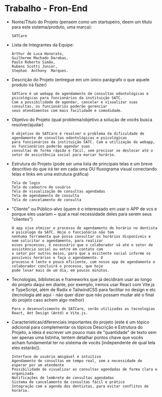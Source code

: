 # Trabalho - Fron-End

- Nome/Título do Projeto (pensem como um startupeiro, deem um título para este sistema/produto, uma marca):

      SATCare

- Lista de Integrantes da Equipe:

      Arthur de Luca Honorato,
      Guilherme Machado Darabas,
      Paulo Roberto Simão,
      Rubens Scotti Junior,
      Stephan  Anthony  Marques.

- Descrição do Projeto (entregue em um único parágrafo o que aquele produto irá fazer)

      SATCare é um webapp de agendamento de consultas odontológicas e psicológicas para funcionários da instituição SATC.
      Com a possibilidade de agendar, cancelar e visualizar suas consultas, os funcionários poderão gerenciar
      seus atendimentos com mais facilidade e comodidade.

- Objetivo do Projeto (qual problema/objetivo a solução de vocês busca resolver/ajudar)

      O objetivo do SATCare é resolver o problema da dificuldade de agendamento de consultas odontológicas e psicológicas 
      para funcionários da instituição SATC. Com a utilização do webapp, os funcionários poderão agendar suas
      consultas de forma rápida e fácil, sem precisar se deslocar até o setor de assistência social para marcar horário.

- Estrutura do Projeto (pode ser uma lista de principais telas e um breve descritivo do que irá ter em cada uma OU
fluxograma visual conectando telas e links em uma estrutura gráfica)

      Tela de login
      Tela de cadastro de usuário
      Tela de visualização de consultas agendadas
      Tela de agendamento de consulta
      Tela de cancelamento de consulta

- "Cliente" ou Público-alvo (quem é o interessado em usar o APP de vcs e porque eles usariam ~ qual a real
necessidade deles para serem seus "clientes")

      O app visa otmizar o processo de agendamento do horário no dentista e psicólogo da SATC. Hoje o funcionário não tem 
      nenhuma ferramenta que possa consultar os horários disponíveis e nem solicitar o agendamento, para realizar 
      esses processos, é necessário que o colaborador vá até o setor de assistência social ou entre em contato com 
      o setor por outros meios, para que a assitente social informe os possíveis horários e faça o agendamento. O 
      processo é lento e pouco eficiente, com nosso app de agendamento o colaborador concluirá o processo, que hoje 
      pode levar mais de um dia, em poucos minutos.

- Tecnologias, bibliotecas e frameworks que já decidiram usar ao longo do projeto daqui em diante, por exemplo,
iremos usar React com Vite.js e TypeScript, além de Radix e TailwindCSS para facilitar no design e etc (tecnologia
até aqui - não quer dizer que não possam mudar até o final do projeto caso achem algo melhor)

      Para o desenvolvimento do SATCare, serão utilizadas as tecnologias React, Ant Design (Antd) e Vite.js.

- Características/diferenciais importantes do projeto (este é um tópico adicional para complementar os tópicos
Descrição e Estrutura do Projeto, a ideia é escrever um pouco mais de "quantidade" de texto sem ser apenas uma
listinha, tentem detalhar pontos chave que vocês acham fundamental ter no sistema de vocês [independente de qual
tela eles estarão]).

      Interface de usuário amigável e intuitiva
      Agendamento de consultas em tempo real, sem a necessidade de esperar por um atendente
      Possibilidade de visualizar as consultas agendadas de forma clara e organizada
      Notificações de lembrete de consultas agendadas
      Sistema de cancelamento de consultas fácil e prático
      Integração com a agenda dos dentistas, para evitar conflitos de horário.

